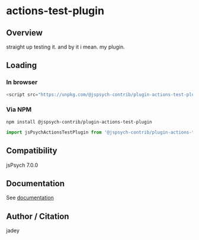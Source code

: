 # actions-test-plugin

## Overview

straight up testing it. and by it i mean. my plugin.

## Loading

### In browser

```js
<script src="https://unpkg.com/@jspsych-contrib/plugin-actions-test-plugin@1.0.0"></script>
```

### Via NPM

```
npm install @jspsych-contrib/plugin-actions-test-plugin
```

```js
import jsPsychActionsTestPlugin from '@jspsych-contrib/plugin-actions-test-plugin';
```

## Compatibility

jsPsych 7.0.0

## Documentation

See [documentation](https://github.com/jspsych/jspsych-contrib/blob/main/packages/plugin-actions-test-plugin/docs/jspsych-actions-test-plugin.md)

## Author / Citation

jadey
